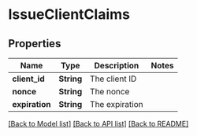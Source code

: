# IssueClientClaims

## Properties

Name | Type | Description | Notes
------------ | ------------- | ------------- | -------------
**client_id** | **String** | The client ID | 
**nonce** | **String** | The nonce | 
**expiration** | **String** | The expiration | 

[[Back to Model list]](../README.md#documentation-for-models) [[Back to API list]](../README.md#documentation-for-api-endpoints) [[Back to README]](../README.md)


